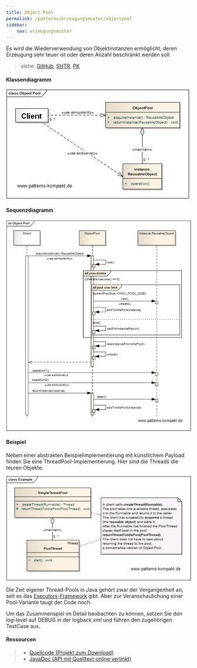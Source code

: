 ```yaml
---
title: Object Pool
permalink: /patterns/erzeugungsmuster/objectpool
sidebar:
    nav: erzeugungsmuster
---
```


Es wird die Wiederverwendung von Objektinstanzen ermöglicht, deren Erzeugung sehr teuer ist oder deren Anzahl beschränkt werden soll.

> siehe: [GitHub](https://github.com/KarlEilebrecht/patterns-kompakt-code/blob/main/src/test/java/de/calamanari/pk/objectpool/README.md), [SHTR](/literature#shtr), [PK](/literature#pk)

#### Klassendiagramm

![](/images/patterns/objectpool/object_pool_cn.png)

#### Sequenzdiagramm

![](/images/patterns/objectpool/object_pool_dn.png)

#### Beispiel

Neben einer abstrakten Beispielimplementierung mit künstlichem Payload finden Sie eine ThreadPool-Implementierung. Hier sind die Threads die teuren Objekte.

![](/images/patterns/objectpool/object_pool_cx.png)

Die Zeit eigener Thread-Pools in Java gehört zwar der Vergangenheit an, seit es das [Executors-Framework](https://docs.oracle.com/javase/8/docs/api/index.html?java/util/concurrent/package-summary.html) gibt.
Aber zur Veranschaulichung einer Pool-Variante taugt der Code noch.

Um das Zusammenspiel im Detail beobachten zu können, setzen Sie den log-level auf DEBUG in der logback.xml und führen den zugehörigen TestCase aus.

#### Ressourcen

> * [Quellcode (Projekt zum Download)](/patterns#codebeispiele)
> * [JavaDoc (API mit Quelltext online verlinkt)]()